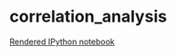 correlation_analysis
====================

[Rendered IPython notebook](http://nbviewer.ipython.org/github/BernhardKonrad/correlation_analysis/blob/master/MER_correlation_analysis.ipynb)
